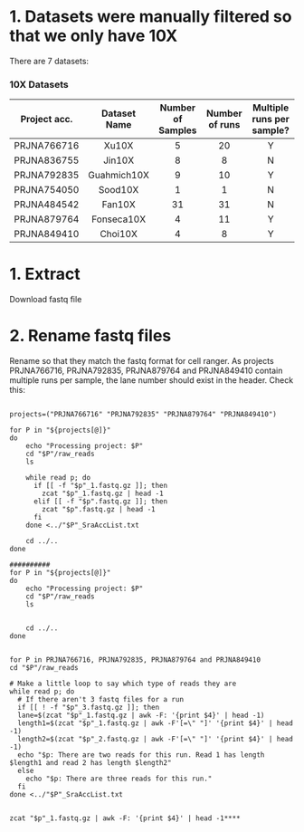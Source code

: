 # 1. Datasets were manually filtered so that we only have 10X
There are 7 datasets:

### 10X Datasets
| Project acc.  | Dataset Name | Number of Samples | Number of runs   | Multiple runs per sample? |
| :-----------: |:------------:|:-----------------:|:----------------:|:-------------------------:|
| PRJNA766716   | Xu10X        | 5                 | 20               | Y                         |
| PRJNA836755   | Jin10X       | 8                 | 8                | N                         |
| PRJNA792835   | Guahmich10X  | 9                 | 10               | Y                         |
| PRJNA754050   | Sood10X      | 1                 | 1                | N                         |
| PRJNA484542   | Fan10X       | 31                | 31               | N                         |
| PRJNA879764   | Fonseca10X   | 4                 | 11               | Y                         |
| PRJNA849410   | Choi10X      | 4                 | 8                | Y                         |

# 1. Extract
Download fastq file

# 2. Rename fastq files
Rename so that they match the fastq format for cell ranger.
As projects PRJNA766716, PRJNA792835, PRJNA879764 and PRJNA849410 contain multiple runs per sample, the lane number should exist in the header. Check this:
```

projects=("PRJNA766716" "PRJNA792835" "PRJNA879764" "PRJNA849410")

for P in "${projects[@]}"
do
    echo "Processing project: $P"
    cd "$P"/raw_reads
    ls 
    
    while read p; do
      if [[ -f "$p"_1.fastq.gz ]]; then
        zcat "$p"_1.fastq.gz | head -1
      elif [[ -f "$p".fastq.gz ]]; then
        zcat "$p".fastq.gz | head -1
      fi 
    done <../"$P"_SraAccList.txt
    
    cd ../..
done

##########
for P in "${projects[@]}"
do
    echo "Processing project: $P"
    cd "$P"/raw_reads
    ls 
    
    
    cd ../..
done


for P in PRJNA766716, PRJNA792835, PRJNA879764 and PRJNA849410
cd "$P"/raw_reads

# Make a little loop to say which type of reads they are
while read p; do
  # If there aren't 3 fastq files for a run
  if [[ ! -f "$p"_3.fastq.gz ]]; then
  lane=$(zcat "$p"_1.fastq.gz | awk -F: '{print $4}' | head -1)
  length1=$(zcat "$p"_1.fastq.gz | awk -F'[=\" "]' '{print $4}' | head -1)
  length2=$(zcat "$p"_2.fastq.gz | awk -F'[=\" "]' '{print $4}' | head -1)
  echo "$p: There are two reads for this run. Read 1 has length $length1 and read 2 has length $length2"
  else
    echo "$p: There are three reads for this run."
  fi
done <../"$P"_SraAccList.txt


zcat "$p"_1.fastq.gz | awk -F: '{print $4}' | head -1****

```
